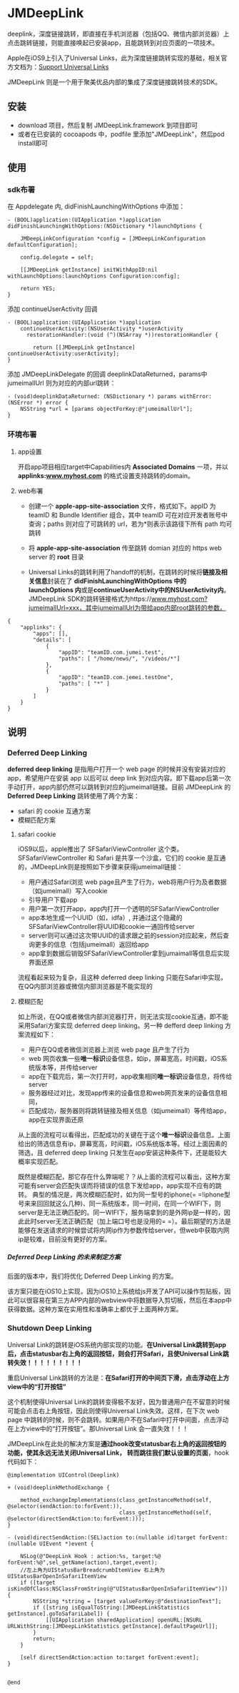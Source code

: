 # JMDeepLink
deeplink，深度链接跳转，即直接在手机浏览器（包括QQ、微信内部浏览器）上点击跳转链接，则能直接唤起已安装app，且能跳转到对应页面的一项技术。

Apple在iOS9上引入了Universal Links，此为深度链接跳转实现的基础，相关官方文档为：[Support Universal Links](https://developer.apple.com/library/content/documentation/General/Conceptual/AppSearch/UniversalLinks.html#//apple_ref/doc/uid/TP40016308-CH12-SW1)

JMDeepLink 则是一个用于聚美优品内部的集成了深度链接跳转技术的SDK。

## 安装

* download 项目，然后复制 JMDeepLink.framework 到项目即可
* 或者在已安装的 cocoapods 中，podfile 里添加"JMDeepLink"，然后pod install即可

## 使用

### sdk布署

在 Appdelegate 内, didFinishLaunchingWithOptions 中添加：

```
- (BOOL)application:(UIApplication *)application didFinishLaunchingWithOptions:(NSDictionary *)launchOptions {
    
    JMDeepLinkConfiguration *config = [JMDeepLinkConfiguration defaultConfiguration];
    
    config.delegate = self;
    
    [[JMDeepLink getInstance] initWithAppID:nil withLaunchOptions:launchOptions Configuration:config];
    
    return YES;
}
```
添加 continueUserActivity 回调

```
- (BOOL)application:(UIApplication *)application
    continueUserActivity:(NSUserActivity *)userActivity
      restorationHandler:(void (^)(NSArray *))restorationHandler {
      
        return [[JMDeepLink getInstance] continueUserActivity:userActivity];
}
```

添加 JMDeepLinkDelegate 的回调 deeplinkDataReturned，params中jumeimallUrl 则为对应的内部url跳转：

```
- (void)deeplinkDataReturned: (NSDictionary *) params withError: (NSError *) error {
	NSString *url = [params objectForKey:@"jumeimallUrl"];
}
```

### 环境布署
1. app设置

	开启app项目相应target中Capabilities内 **Associated Domains** 一项，并以 **applinks:www.myhost.com** 的格式设置支持跳转的domain。

2. web布署

	* 创建一个 **apple-app-site-association** 文件，格式如下。appID 为 teamID 和 Bundle Identifier 组合，其中 teamID 可在对应开发者账号中查询；paths 则对应了可跳转的 url，若为*则表示该路径下所有 path 均可跳转
	
	* 将 **apple-app-site-association** 传至跳转 domian 对应的 https web server 的 **root** 目录
	
	* Universal Links的跳转利用了handoff的机制，在跳转的时候将**链接及相关信息**封装在了 **didFinishLaunchingWithOptions 中的 launchOptions 内**或是**continueUserActivity中的NSUserActivity内**。JMDeepLink SDK的跳转链接格式为https://www.myhost.com?jumeimallUrl=xxx，其中jumeimallUrl为带给app内部root跳转的参数。
	

```
{
    "applinks": {
        "apps": [],
        "details": [
            {
                "appID": "teamID.com.jumei.test",
                "paths": [ "/home/news/", "/videos/*"]
            },
            {
                "appID": "teamID.com.jemei.testOne",
                "paths": [ "*" ]
            }
        ]
    }
}
```
	

## 说明

### Deferred Deep Linking

**deferred deep linking** 是指用户打开一个 web page 的时候并没有安装对应的 app，希望用户在安装 app 以后可以 deep link 到对应内容。即下载app后第一次手动打开，app内部仍然可以跳转到对应的jumeimall链接。目前 JMDeepLink 的 **Deferred Deep Linking** 跳转使用了两个方案：

* safari 的 cookie 互通方案
* 模糊匹配方案

1. safari cookie
	
	iOS9以后，apple推出了 SFSafariViewController 这个类。SFSafariViewController 和 Safari 是共享一个沙盒，它们的 cookie 是互通的，JMDeepLink则是按照如下步骤来获得jumeimall链接：

	* 用户通过Safari浏览 web page且产生了行为，web将用户行为及者数据（如jumeimall）写入cookie
	* 引导用户下载app
	* 用户第一次打开app，app内打开一个透明的SFSafariViewController
	* app本地生成一个UUID（如，idfa）, 并通过这个隐藏的SFSafariViewController将UUID和cookie一通回传给server
	* server则可以通过这次带UUID的请求跟之前的session对应起来，然后查询更多的信息（包括jumeimall）返回给app
	* app拿到数据后销毁SFSafariViewController拿到jumaimall等信息后实现界面还原

	流程看起来较为复杂，且这种 deferred deep linking 只能在Safari中实现，在QQ内部浏览器或微信内部浏览器是不能实现的

2. 模糊匹配

	如上所说，在QQ或者微信内部浏览器打开，则无法实现cookie互通，即不能采用Safari方案实现 deferred deep linking。另一种 defferd deep linking 方案流程如下：
	
	* 用户在QQ或者微信浏览器上浏览 web page 且产生了行为
	* web 网页收集一些**唯一标识**设备信息，如ip，屏幕宽高，时间戳，iOS系统版本等，并传给server
	* app在下载完后，第一次打开时，app收集相同**唯一标识**设备信息，将传给server
	* 服务器经过对比，发现app传来的设备信息和web网页发来的设备信息相同，
	* 匹配成功，服务器则将跳转链接及相关信息（如jumeimall）等传给app，app在实现界面还原
	
	从上面的流程可以看得出，匹配成功的关键在于这个**唯一标识**设备信息。上面给出的筛选信息有ip，屏幕宽高，时间戳，iOS系统版本等。经过上面因素的筛选，且 deferred deep linking 只发生在app安装这种条件下，还是能较大概率实现匹配。
	
	既然是模糊匹配，那它存在什么弊端呢？？从上面的流程可以看出，这种方案可能有server会匹配失误而将错误的信息下发给app，app实现不应有的跳转。
	典型的情况是，两次模糊匹配时，如为同一型号的iphone(= =!iphone型号来来回回就这么几种)、同一系统版本，同一时间，在同一个WIFI下，则server是无法正确匹配的。同一WIFI下，服务端拿到的是外网ip是一样的，因此此时server无法正确匹配（加上端口号也是没用的= =）。最后期望的方法是能够在发送请求的时候尝试将内网ip作为参数传给server，但web中获取内网ip是较难，目前没有更好的方案。
	
	
##### Deferred Deep Linking 的未来制定方案

后面的版本中，我们将优化 Deferred Deep Linking 的方案。

该方案只能在iOS10上实现，因为iOS10上系统给js开发了API可以操作剪贴板，因此可以很容易在第三方APP内部的webview中将数据导入剪切板，然后在本app中获得数据。这种方案在实用性和准确率上都优于上面两种方案。


### Shutdown Deep Linking

Universal Link的跳转是iOS系统内部实现的功能。**在Universal Link跳转到app后，点击statusbar右上角的返回按钮，则会打开Safari，且使Universal Link跳转失效！！！！！！！！！**

重启Universal Link跳转的方法是：**在Safari打开的中间页下滑，点击浮动在上方view中的“打开按钮”**

这个机制使得Universal Link的跳转变得极不友好，因为普通用户在不留意的时候可能会点击右上角按钮，因此则使得Universal Link失效。这样，在下次 web page 中跳转的时候，则不会跳转。如果用户不在Safari中打开中间面，点击浮动在上方view中的“打开按钮”。那Universal Link 会一直失效！！！

JMDeepLink在此处的解决方案是**通过hook改变statusbar右上角的返回按钮的功能，使其永远无法关闭Universal Link， 转而跳往我们默认设置的页面**，hook代码如下：

```
@implementation UIControl(Deeplink)

+ (void)deeplinkMethodExchange {

    method_exchangeImplementations(class_getInstanceMethod(self, @selector(sendAction:to:forEvent:)),
                                   class_getInstanceMethod(self, @selector(directSendAction:to:forEvent:)));
}

- (void)directSendAction:(SEL)action to:(nullable id)target forEvent:(nullable UIEvent *)event {

    NSLog(@"DeepLink Hook : action:%s, target:%@ forEvent:%@",sel_getName(action),target,event);
    //左上角为UIStatusBarBreadcrumbItemView 右上角为UIStatusBarOpenInSafariItemView
    if ([target isKindOfClass:NSClassFromString(@"UIStatusBarOpenInSafariItemView")]) {
        NSString *string = [target valueForKey:@"destinationText"];
        if ([string isEqualToString:[JMDeepLinkStatistics getInstance].goToSafariLabel]) {
            [[UIApplication sharedApplication] openURL:[NSURL URLWithString:[JMDeepLinkStatistics getInstance].defaultPageUrl]];
        }
        return;
    }
    
    [self directSendAction:action to:target forEvent:event];
}


@end

```







